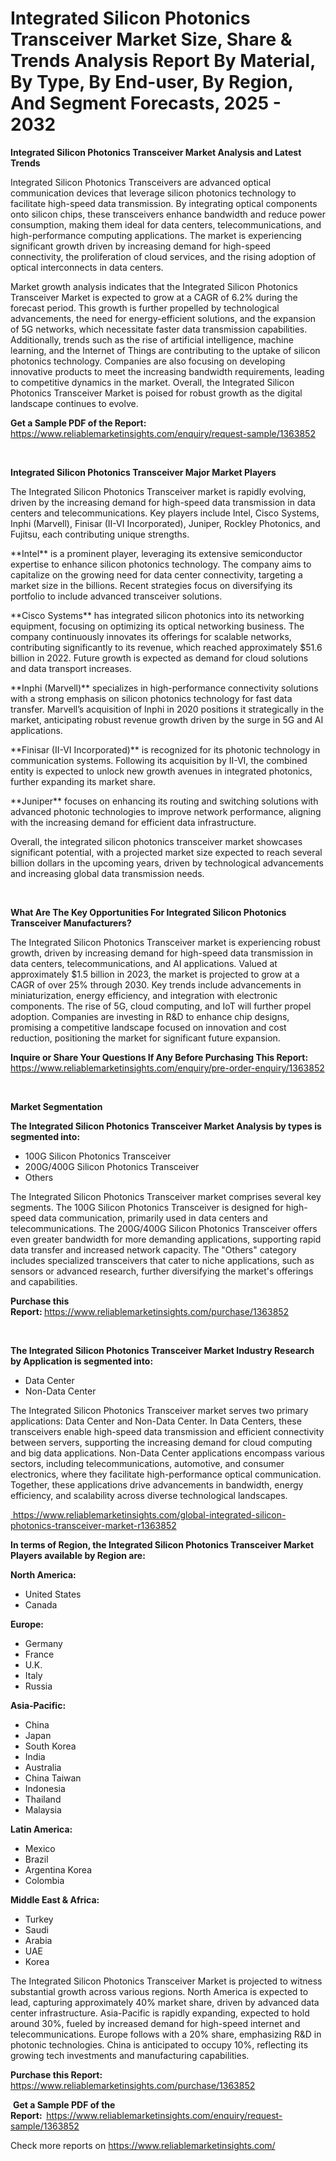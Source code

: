 <p><h1>Integrated Silicon Photonics Transceiver Market Size, Share & Trends Analysis Report By Material, By Type, By End-user, By Region, And Segment Forecasts, 2025 - 2032</h1></p><p><strong>Integrated Silicon Photonics Transceiver Market Analysis and Latest Trends</strong></p>
<p><p>Integrated Silicon Photonics Transceivers are advanced optical communication devices that leverage silicon photonics technology to facilitate high-speed data transmission. By integrating optical components onto silicon chips, these transceivers enhance bandwidth and reduce power consumption, making them ideal for data centers, telecommunications, and high-performance computing applications. The market is experiencing significant growth driven by increasing demand for high-speed connectivity, the proliferation of cloud services, and the rising adoption of optical interconnects in data centers.</p><p>Market growth analysis indicates that the Integrated Silicon Photonics Transceiver Market is expected to grow at a CAGR of 6.2% during the forecast period. This growth is further propelled by technological advancements, the need for energy-efficient solutions, and the expansion of 5G networks, which necessitate faster data transmission capabilities. Additionally, trends such as the rise of artificial intelligence, machine learning, and the Internet of Things are contributing to the uptake of silicon photonics technology. Companies are also focusing on developing innovative products to meet the increasing bandwidth requirements, leading to competitive dynamics in the market. Overall, the Integrated Silicon Photonics Transceiver Market is poised for robust growth as the digital landscape continues to evolve.</p></p>
<p><strong>Get a Sample PDF of the Report:&nbsp;</strong> <a href="https://www.reliablemarketinsights.com/enquiry/request-sample/1363852?utm_campaign=2443&utm_medium=2&utm_source=Github&utm_content=ia&utm_term=13022025&utm_id=integrated-silicon-photonics-transceiver">https://www.reliablemarketinsights.com/enquiry/request-sample/1363852</a></p>
<p>&nbsp;</p>
<p><strong>Integrated Silicon Photonics Transceiver Major Market Players</strong></p>
<p><p>The Integrated Silicon Photonics Transceiver market is rapidly evolving, driven by the increasing demand for high-speed data transmission in data centers and telecommunications. Key players include Intel, Cisco Systems, Inphi (Marvell), Finisar (II-VI Incorporated), Juniper, Rockley Photonics, and Fujitsu, each contributing unique strengths.</p><p>**Intel** is a prominent player, leveraging its extensive semiconductor expertise to enhance silicon photonics technology. The company aims to capitalize on the growing need for data center connectivity, targeting a market size in the billions. Recent strategies focus on diversifying its portfolio to include advanced transceiver solutions.</p><p>**Cisco Systems** has integrated silicon photonics into its networking equipment, focusing on optimizing its optical networking business. The company continuously innovates its offerings for scalable networks, contributing significantly to its revenue, which reached approximately $51.6 billion in 2022. Future growth is expected as demand for cloud solutions and data transport increases.</p><p>**Inphi (Marvell)** specializes in high-performance connectivity solutions with a strong emphasis on silicon photonics technology for fast data transfer. Marvell’s acquisition of Inphi in 2020 positions it strategically in the market, anticipating robust revenue growth driven by the surge in 5G and AI applications.</p><p>**Finisar (II-VI Incorporated)** is recognized for its photonic technology in communication systems. Following its acquisition by II-VI, the combined entity is expected to unlock new growth avenues in integrated photonics, further expanding its market share.</p><p>**Juniper** focuses on enhancing its routing and switching solutions with advanced photonic technologies to improve network performance, aligning with the increasing demand for efficient data infrastructure.</p><p>Overall, the integrated silicon photonics transceiver market showcases significant potential, with a projected market size expected to reach several billion dollars in the upcoming years, driven by technological advancements and increasing global data transmission needs.</p></p>
<p>&nbsp;</p>
<p><strong>What Are The Key Opportunities For Integrated Silicon Photonics Transceiver Manufacturers?</strong></p>
<p><p>The Integrated Silicon Photonics Transceiver market is experiencing robust growth, driven by increasing demand for high-speed data transmission in data centers, telecommunications, and AI applications. Valued at approximately $1.5 billion in 2023, the market is projected to grow at a CAGR of over 25% through 2030. Key trends include advancements in miniaturization, energy efficiency, and integration with electronic components. The rise of 5G, cloud computing, and IoT will further propel adoption. Companies are investing in R&D to enhance chip designs, promising a competitive landscape focused on innovation and cost reduction, positioning the market for significant future expansion.</p></p>
<p><strong>Inquire or Share Your Questions If Any Before Purchasing This Report:</strong> <a href="https://www.reliablemarketinsights.com/enquiry/pre-order-enquiry/1363852?utm_campaign=2443&utm_medium=2&utm_source=Github&utm_content=ia&utm_term=13022025&utm_id=integrated-silicon-photonics-transceiver">https://www.reliablemarketinsights.com/enquiry/pre-order-enquiry/1363852</a></p>
<p>&nbsp;</p>
<p><strong>Market Segmentation</strong></p>
<p><strong>The Integrated Silicon Photonics Transceiver Market Analysis by types is segmented into:</strong></p>
<p><ul><li>100G Silicon Photonics Transceiver</li><li>200G/400G Silicon Photonics Transceiver</li><li>Others</li></ul></p>
<p><p>The Integrated Silicon Photonics Transceiver market comprises several key segments. The 100G Silicon Photonics Transceiver is designed for high-speed data communication, primarily used in data centers and telecommunications. The 200G/400G Silicon Photonics Transceiver offers even greater bandwidth for more demanding applications, supporting rapid data transfer and increased network capacity. The "Others" category includes specialized transceivers that cater to niche applications, such as sensors or advanced research, further diversifying the market's offerings and capabilities.</p></p>
<p><strong>Purchase this Report:&nbsp;</strong><a href="https://www.reliablemarketinsights.com/purchase/1363852?utm_campaign=2443&utm_medium=2&utm_source=Github&utm_content=ia&utm_term=13022025&utm_id=integrated-silicon-photonics-transceiver">https://www.reliablemarketinsights.com/purchase/1363852</a></p>
<p>&nbsp;</p>
<p><strong>The Integrated Silicon Photonics Transceiver Market Industry Research by Application is segmented into:</strong></p>
<p><ul><li>Data Center</li><li>Non-Data Center</li></ul></p>
<p><p>The Integrated Silicon Photonics Transceiver market serves two primary applications: Data Center and Non-Data Center. In Data Centers, these transceivers enable high-speed data transmission and efficient connectivity between servers, supporting the increasing demand for cloud computing and big data applications. Non-Data Center applications encompass various sectors, including telecommunications, automotive, and consumer electronics, where they facilitate high-performance optical communication. Together, these applications drive advancements in bandwidth, energy efficiency, and scalability across diverse technological landscapes.</p></p>
<p><a href="https://www.reliablemarketinsights.com/global-integrated-silicon-photonics-transceiver-market-r1363852?utm_campaign=2443&utm_medium=2&utm_source=Github&utm_content=ia&utm_term=13022025&utm_id=integrated-silicon-photonics-transceiver">&nbsp;https://www.reliablemarketinsights.com/global-integrated-silicon-photonics-transceiver-market-r1363852</a></p>
<p><strong>In terms of Region, the Integrated Silicon Photonics Transceiver Market Players available by Region are:</strong></p>
<p>
    <p> <strong> North America: </strong>
        <ul>
            <li>United States</li>
            <li>Canada</li>
        </ul>
        </p> 
    <p> <strong> Europe: </strong>
        <ul>
            <li>Germany</li>
            <li>France</li>
            <li>U.K.</li>
            <li>Italy</li>
            <li>Russia</li>
        </ul>
        </p> 
    <p> <strong> Asia-Pacific: </strong>
        <ul>
            <li>China</li>
            <li>Japan</li>
            <li>South Korea</li>
            <li>India</li>
            <li>Australia</li>
            <li>China Taiwan</li>
            <li>Indonesia</li>
            <li>Thailand</li>
            <li>Malaysia</li>
        </ul>
        </p> 
    <p> <strong> Latin America: </strong>
        <ul>
            <li>Mexico</li>
            <li>Brazil</li>
            <li>Argentina Korea</li>
            <li>Colombia</li>
        </ul>
        </p> 
    <p> <strong> Middle East & Africa: </strong>
        <ul>
            <li>Turkey</li>
            <li>Saudi</li>
            <li>Arabia</li>
            <li>UAE</li>
            <li>Korea</li>
        </ul>
    </p>
    </p>
<p><p>The Integrated Silicon Photonics Transceiver Market is projected to witness substantial growth across various regions. North America is expected to lead, capturing approximately 40% market share, driven by advanced data center infrastructure. Asia-Pacific is rapidly expanding, expected to hold around 30%, fueled by increased demand for high-speed internet and telecommunications. Europe follows with a 20% share, emphasizing R&D in photonic technologies. China is anticipated to occupy 10%, reflecting its growing tech investments and manufacturing capabilities.</p></p>
<p><strong>Purchase this Report: </strong><a href="https://www.reliablemarketinsights.com/purchase/1363852?utm_campaign=2443&utm_medium=2&utm_source=Github&utm_content=ia&utm_term=13022025&utm_id=integrated-silicon-photonics-transceiver">https://www.reliablemarketinsights.com/purchase/1363852</a></p>
<p>&nbsp;<strong>Get a Sample PDF of the Report:&nbsp;&nbsp;</strong><a href="https://www.reliablemarketinsights.com/enquiry/request-sample/1363852?utm_campaign=2443&utm_medium=2&utm_source=Github&utm_content=ia&utm_term=13022025&utm_id=integrated-silicon-photonics-transceiver">https://www.reliablemarketinsights.com/enquiry/request-sample/1363852</a></p>
<p><strong></strong></p>
<p>Check more reports on <a href="https://www.reliablemarketinsights.com/?utm_campaign=2443&utm_medium=2&utm_source=Github&utm_content=ia&utm_term=13022025&utm_id=integrated-silicon-photonics-transceiver">https://www.reliablemarketinsights.com/</a></p>
